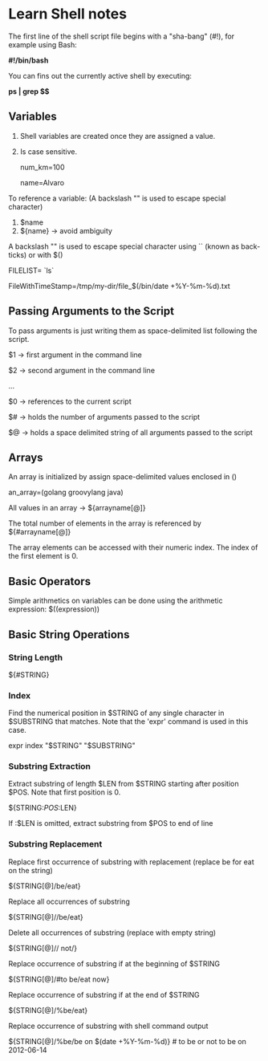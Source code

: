 # Learn Shell notes

The first line of the shell script file begins with a "sha-bang" (#!), for example using Bash:

  **#!/bin/bash**

You can fins out the currently active shell by executing:

  **ps | grep $$**

## Variables

1. Shell variables are created once they are assigned a value.
2. Is case sensitive.

    num_km=100

    name=Alvaro

To reference a variable: (A backslash "\" is used to escape special character)

  1. $name
  2. ${name} -> avoid ambiguity

A backslash "\" is used to escape special character using `` (known as back-ticks) or with $()

FILELIST= \`ls\`

FileWithTimeStamp=/tmp/my-dir/file_$(/bin/date +%Y-%m-%d).txt

## Passing Arguments to the Script

To pass arguments is just writing them as space-delimited list following the script.

$1 -> first argument in the command line

$2 -> second argument in the command line

...

$0 -> references to the current script

$# -> holds the number of arguments passed to the script

$@ -> holds a space delimited string of all arguments passed to the script

## Arrays

An array is initialized by assign space-delimited values enclosed in ()

  an_array=(golang groovylang java)

All values in an array -> ${arrayname[@]}

The total number of elements in the array is referenced by ${#arrayname[@]}

The array elements can be accessed with their numeric index. The index of the first element is 0.

## Basic Operators

Simple arithmetics on variables can be done using the arithmetic expression: $((expression))

## Basic String Operations

### String Length

  ${#STRING}

### Index

Find the numerical position in $STRING of any single character in $SUBSTRING that matches. Note that the 'expr' command is used in this case.

  expr index "$STRING" "$SUBSTRING"

### Substring Extraction

Extract substring of length $LEN from $STRING starting after position $POS. Note that first position is 0.

  ${STRING:$POS:$LEN}

If :$LEN is omitted, extract substring from $POS to end of line

### Substring Replacement

Replace first occurrence of substring with replacement (replace be for eat on the string)

  ${STRING[@]/be/eat}

Replace all occurrences of substring

  ${STRING[@]//be/eat}

Delete all occurrences of substring (replace with empty string)

  ${STRING[@]// not/}

Replace occurrence of substring if at the beginning of $STRING

  ${STRING[@]/#to be/eat now}

Replace occurrence of substring if at the end of $STRING

   ${STRING[@]/%be/eat}

Replace occurrence of substring with shell command output

  ${STRING[@]/%be/be on $(date +%Y-%m-%d)}    # to be or not to be on 2012-06-14
